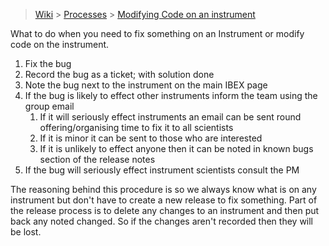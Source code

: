 > [Wiki](Home) > [Processes](Processes) > [Modifying Code on an instrument](Modifying-Code-on-an-instrument)

What to do when you need to fix something on an Instrument or modify code on the instrument.

1. Fix the bug
1. Record the bug as a ticket; with solution done
1. Note the bug next to the instrument on the main IBEX page
1. If the bug is likely to effect other instruments inform the team using the group email
    1. If it will seriously effect instruments an email can be sent round offering/organising time to fix it to all scientists 
    1. If it is minor it can be sent to those who are interested
    1. If it is unlikely to effect anyone then it can be noted in known bugs section of the release notes
1. If the bug will seriously effect instrument scientists consult the PM

The reasoning behind this procedure is so we always know what is on any instrument but don't have to create a new release to fix something. Part of the release process is to delete any changes to an instrument and then put back any noted changed. So if the changes aren't recorded then they will be lost.
